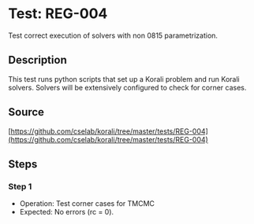 # Test: REG-004

Test correct execution of solvers with non 0815 parametrization.

## Description

This test runs python scripts that set up a Korali problem and run Korali solvers. Solvers will be extensively configured to check for corner cases.

## Source

[https://github.com/cselab/korali/tree/master/tests/REG-004](https://github.com/cselab/korali/tree/master/tests/REG-004)

## Steps

### Step 1

+ Operation: Test corner cases for TMCMC
+ Expected: No errors (rc = 0).

